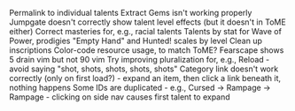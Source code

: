 Permalink to individual talents
Extract Gems isn't working properly
Jumpgate doesn't correctly show talent level effects (but it doesn't in ToME either)
Correct masteries for, e.g., racial talents
Talents by stat for Wave of Power, prodigies
"Empty Hand" and Hunted! scales by level
Clean up inscriptions
Color-code resource usage, to match ToME?
Fearscape shows 5 drain vim but not 90 vim
Try improving pluralization for, e.g., Reload - avoid saying "shot, shots, shots, shots, shots"
Category link doesn't work correctly (only on first load?) - expand an item, then click a link beneath it, nothing happens
Some IDs are duplicated - e.g., Cursed -> Rampage -> Rampage - clicking on side nav causes first talent to expand
